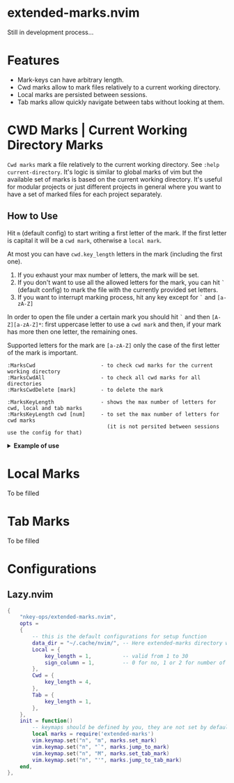 # extended-marks.nvim
Still in development process...


# Features
- Mark-keys can have arbitrary length. 
- Cwd marks allow to mark files relatively to a current working directory.
- Local marks are persisted between sessions.
- Tab marks allow quickly navigate between tabs without looking at them.

# CWD Marks | Current Working Directory Marks
`Cwd marks` mark a file relatively to the current working directory. See `:help current-directory`. It's logic is similar to global marks of vim but the available set of marks is based on the current working directory. It's useful for modular projects or just different projects in general where you want to have a set of marked files for each project separately.

## How to Use
Hit `m` (default config) to start writing a first letter of the mark.  If the first letter is capital it will be a `cwd mark`, otherwise a `local mark`. 

At most you can have `cwd.key_length` letters in the mark (including the first one). 

1. If you exhaust your max number of letters, the mark will be set.
2. If you don't want to use all the allowed letters for the mark, you can hit `` ` `` (default config) to mark the file with the currently provided set letters.
3. If you want to interrupt marking process, hit any key except for `` ` `` and `[a-zA-Z]`

In order to open the file under a certain mark you should hit `` ` `` and then `[A-Z][a-zA-Z]*`: first uppercase letter to use a `cwd mark` and then, if your mark has more then one letter, the remaining ones.

Supported letters for the mark are `[a-zA-Z]` only the case of the first letter of the mark is important.

    :MarksCwd                     - to check cwd marks for the current working directory
    :MarksCwdAll                  - to check all cwd marks for all directories
    :MarksCwdDelete [mark]        - to delete the mark

    :MarksKeyLength               - shows the max number of letters for cwd, local and tab marks
    :MarksKeyLength cwd [num]     - to set the max number of letters for cwd marks
                                    (it is not persited between sessions use the config for that)

<details> 
<summary><b> Example of use </b></summary>

## Example of use 
Here is an example of the modular project directory tree: 

     root ─┐
           ├── auth-server
           │   └── pom.xml
           ├── client-server
           │   └── pom.xml
           ├── resource-server
           │   └── pom.xml
           └── pom.xml

When neovim is opened at the path of the root directory the result of the call `:pwd`  (see `:h pwd`) will look like this `/your-path-to-root-directory/root`. Now every file we mark will be accessible only in case if our current working directory (cwd) is equal to that path.

If we open the pom file at `root/pom.xml` and hit `` mP` `` (default config) the file is marked with the `P` letter. You will see a message like this `MarksCwd:[P] /your-path-to-root-directory/root/pom.xml`. Now from any point of neovim (if the cwd is the same) we can open this file by hitting `` `P` `` (backtick, letter P, backtick). 

To see the list of all the marks set for this current working directory call `:MarksCwd`

Because there are multiple `pom` files, we can  assign to them different mark-keys. For example we can mark `root/auth-server/pom` with something like `mAp`, the mark-key is `Ap` first letter signals that it's an `auth-server` module and `p` that it's a `pom` file. But there can be plenty of files with the same goal in different modules and we would have to prepand our mark-key with extra letter to discern them.  

The solution is we can open neovim at the path of these module and make them a current directory or we can use tabs (see `:h tabs`). For example call `:tabe` and in a new tab set its cwd to (by default a new tab will have a cwd of the previous tab) using `:tcd auth-server` (see `:h tcd`). Now the call to `:pwd` shows something like `/your-path-to-root-directory/root/auth-server`

We can create 4 tabs for `root`, `auth-server`, `client-server`, and `resource-server` directories and mark their `pom` files after we set the cwd accordingly, the hit to `` `P` `` will result in opening a `pom` file that is relevant to that current working directory. 
</details>

# Local Marks
To be filled

# Tab Marks
To be filled

# Configurations

## Lazy.nvim
```lua
{
    "nkey-ops/extended-marks.nvim",
    opts =
    {
        -- this is the default configurations for setup function
        data_dir = "~/.cache/nvim/", -- Here extended-marks directory will be created to store data
        Local = {
            key_length = 1,          -- valid from 1 to 30
            sign_column = 1,         -- 0 for no, 1 or 2 for number of characters
        },
        Cwd = {
            key_length = 4,
        },
        Tab = {
            key_length = 1,
        },
    },
    init = function()
        -- keymaps should be defined by you, they are not set by default
        local marks = require('extended-marks')
        vim.keymap.set("n", "m", marks.set_mark)
        vim.keymap.set("n", "`", marks.jump_to_mark)
        vim.keymap.set("n", "M", marks.set_tab_mark)
        vim.keymap.set("n", "'", marks.jump_to_tab_mark)
    end,
},
